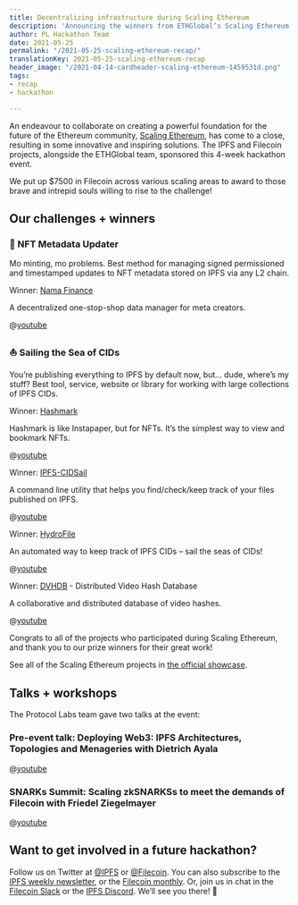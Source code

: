 ```yaml
---
title: Decentralizing infrastructure during Scaling Ethereum
description: 'Announcing the winners from ETHGlobal’s Scaling Ethereum hackathon event.'
author: PL Hackathon Team
date: 2021-05-25
permalink: "/2021-05-25-scaling-ethereum-recap/"
translationKey: 2021-05-25-scaling-ethereum-recap
header_image: "/2021-04-14-cardheader-scaling-ethereum-1459531d.png"
tags:
- recap
- hackathon

---
```

An endeavour to collaborate on creating a powerful foundation for the future of the Ethereum community, [Scaling Ethereum](https://scaling.ethglobal.co/), has come to a close, resulting in some innovative and inspiring solutions. The IPFS and Filecoin projects, alongside the ETHGlobal team, sponsored this 4-week hackathon event.

We put up $7500 in Filecoin across various scaling areas to award to those brave and intrepid souls willing to rise to the challenge!

## Our challenges + winners

### 💮 NFT Metadata Updater

Mo minting, mo problems. Best method for managing signed permissioned and timestamped updates to NFT metadata stored on IPFS via any L2 chain.

Winner: [Nama Finance]()

A decentralized one-stop-shop data manager for meta creators.

@[youtube](7MdRDDK-T3M)

### ⛵️ Sailing the Sea of CIDs

You’re publishing everything to IPFS by default now, but… dude, where’s my stuff? Best tool, service, website or library for working with large collections of IPFS CIDs.

Winner: [Hashmark]()

Hashmark is like Instapaper, but for NFTs. It’s the simplest way to view and bookmark NFTs.

@[youtube](9dccga2yQxg)

Winner: [IPFS-CIDSail](https://hack.ethglobal.co/showcase/ipfs-cidsail-recHTKp8X5ddxI4FK)

A command line utility that helps you find/check/keep track of your files published on IPFS.

@[youtube](Uzt0bA6s444)

Winner: [HydroFile](https://hack.ethglobal.co/showcase/hydrofile-recobwnZCxJ50qpoo)

An automated way to keep track of IPFS CIDs – sail the seas of CIDs!

@[youtube](zuRjzrqozUs)

Winner: [DVHDB](https://hack.ethglobal.co/showcase/vhddb-video-hash-distributed-data-base-recIXMgkcMXnpSabe) - Distributed Video Hash Database

A collaborative and distributed database of video hashes.

@[youtube](hcHhkKUsqSk)

Congrats to all of the projects who participated during Scaling Ethereum, and thank you to our prize winners for their great work!

See all of the Scaling Ethereum projects in [the official showcase](https://showcase.ethglobal.co/scaling).

## Talks + workshops

The Protocol Labs team gave two talks at the event:

### Pre-event talk: Deploying Web3: IPFS Architectures, Topologies and Menageries with Dietrich Ayala

@[youtube](13rHbWCYNWA)

### SNARKs Summit: Scaling zkSNARKSs to meet the demands of Filecoin with Friedel Ziegelmayer

@[youtube](GRaR8N380h0)

## Want to get involved in a future hackathon?

Follow us on Twitter at [@IPFS](https://twitter.com/ipfs) or [@Filecoin](https://twitter.com/filecoin). You can also subscribe to the [IPFS weekly newsletter](https://ipfs.us4.list-manage.com/subscribe?u=25473244c7d18b897f5a1ff6b&id=cad54b2230), or the [Filecoin monthly](https://filecoin.us16.list-manage.com/subscribe?u=a1dfb670c4f1fb042e82a1f1d&id=cf409026a0). Or, join us in chat in the [Filecoin Slack](http://filecoin.io/slack) or the [IPFS Discord](https://discord.com/invite/vZTcrFePpt). We’ll see you there! 👋
